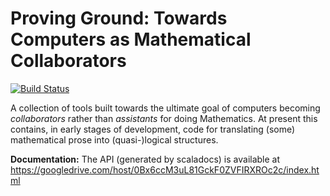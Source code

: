 Proving Ground: Towards Computers as Mathematical Collaborators
===============================================================

[![Build Status](https://travis-ci.org/siddhartha-gadgil/ProvingGround.png?branch=master)](https://travis-ci.org/siddhartha-gadgil/ProvingGround)

A collection of tools built towards the ultimate goal of computers becoming *collaborators* rather than *assistants* for doing Mathematics. At present this contains, in early stages of development, code for translating (some) mathematical prose into (quasi-)logical structures.

**Documentation:** The API (generated by scaladocs) is available at https://googledrive.com/host/0Bx6ccM3uL81GckF0ZVFIRXROc2c/index.html
